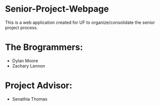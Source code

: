 # Senior-Project-Webpage
This is a web application created for UF to organize/consolidate the senior project process.

# The Brogrammers:
  - Dylan Moore
  - Zachary Lannon

# Project Advisor:
 - Senathia Thomas
